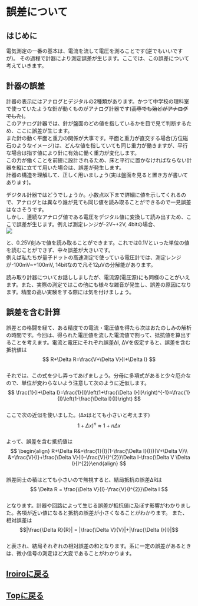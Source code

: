 # 誤差について
## はじめに
電気測定の一番の基本は、電流を流して電圧を測ることです(逆でもいいですが)。
その過程で計器により測定誤差が生じます。ここでは、この誤差について考えていきます。

## 計器の誤差
計器の表示にはアナログとデジタルの2種類があります。かつて中学校の理科室で使っていたような針が動くものがアナログ計器です(~~高専でも殆どがアナログでした~~)。<br>
このアナログ計器では、針が盤面のどの値を指しているかを目で見て判断するため、ここに誤差が生じます。<br>
また針の動く平面と重力の関係が大事です。平面と重力が直交する場合(方位磁石のようなイメージ)は、どんな値を指していても同じ重力が働きますが、平行な場合は指す値により針に有効に働く重力が変化します。<br>
この力が働くことを前提に設計されるため、床と平行に置かなければならない計器を縦に立てて用いた場合は、誤差が発生します。<br>
計器の構造を理解して、正しく用いましょう(実は盤面を見ると置き方が書いてあります)。<br>

デジタル計器ではどうでしょうか。小数点以下まで詳細に値を示してくれるので、アナログとは異なり誰が見ても同じ値を読み取ることができるので一見誤差はなさそうです。<br>
しかし、連続なアナログ値である電圧をデジタル値に変換して読み出すため、ここで誤差が生じます。例えば測定レンジが-2V~+2V, 4bitの場合、<br>
<img src="https://latex.codecogs.com/gif.latex?\fn_cs&space;\frac{2-(-2)}{2^{4}}=0.25{\color{DarkOrange}&space;}"/>

と、0.25V刻みで値を読み取ることができます。これでは0.1Vといった単位の値を読むことができず、中々誤差が大きいです。<br>
例えば私たちが量子ドットの高速測定で使っている電圧計では、測定レンジが-100mV~+100mV, 14bitなので凡そ12μVの分解能があります。<br>

読み取り計器についてお話ししましたが、電流源(電圧源)にも同様のことがいえます。また、実際の測定ではこの他にも様々な雑音が発生し、誤差の原因になります。精度の高い実験をする際には気を付けましょう。<br>

## 誤差を含む計算

誤差との格闘を経て、ある精度での電流・電圧値を得たら次はおたのしみの解析の時間です。今回は、得られた電圧値を流した電流値で割って、抵抗値を算出することを考えます。電流と電圧にそれぞれ誤差ΔI, ΔVを仮定すると、誤差を含む抵抗値は<br>
$$ R+\Delta R=\frac{V+\Delta V}{I+\Delta I} $$<br>
それでは、この式を少し弄ってあげましょう。分母に多項式があると少々厄介なので、単位が変わらないよう注意して次のように近似します。<br>
$$ \frac{1}{I+\Delta I}=\frac{1}{I}\left(1+\frac{\Delta I}{I}\right)^{-1}≈\frac{1}{I}\left(1-\frac{\Delta I}{I}\right) $$<br>
ここで次の近似を使いました。(Δxはとても小さいと考えます)<br>
$$ 1+\Delta x)^{n}\approx 1+n\Delta x $$<br>
よって、誤差を含む抵抗値は<br>
$$ \begin{align}
R+\Delta R&=\frac{1}{I}(1-\frac{\Delta I}{I})(V+\Delta V)\\
&=\frac{V}{I}+\frac{\Delta V}{I}-\frac{V}{I^{2}}\Delta I-\frac{\Delta V \Delta I}{I^{2}}\end{align} $$<br>
誤差同士の積はとても小さいので無視すると、結局抵抗の誤差ΔRは<br>
$$ \Delta R = \frac{\Delta V}{I}-\frac{V}{I^{2}}\Delta I $$<br>
となります。計器や回路によって生じる誤差が抵抗値に及ぼす影響がわかりました。各項が近い値になると抵抗の誤差が小さくなることがわかります。
また、相対誤差は<br>
$$|\frac{\Delta R}{R}| = |\frac{\Delta V}{V}|+|\frac{\Delta I}{I}|$$<br>
と表され、結局それぞれの相対誤差の和となります。系に一定の誤差があるときは、微小信号の測定ほど大変であることがわかります。<br>

## [Iroiroに戻る](../iroiro.md)
## [Topに戻る](https://motoyashinozaki.github.io/minidora/)